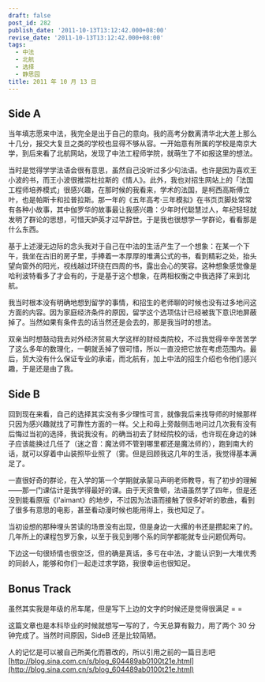 ```yaml
---
draft: false
post_id: 282
publish_date: '2011-10-13T13:12:42.000+08:00'
revise_date: '2011-10-13T13:12:42.000+08:00'
tags:
  - 中法
  - 北航
  - 选择
  - 静思园
title: 2011 年 10 月 13 日
---
```


## Side A

当年填志愿来中法，我完全是出于自己的意向。我的高考分数离清华北大差上那么十几分，报交大复旦之类的学校也显得不够从容。一开始意有所属的学校是南京大学，到后来看了北航网站，发现了中法工程师学院，就萌生了不如报这里的想法。

当时是觉得学学法语会很有意思，虽然自己没听过多少句法语。也许是因为喜欢王小波的书，而王小波很推崇杜拉斯的《情人》。此外，我也对招生网站上的「法国工程师培养模式」很感兴趣，在那时候的我看来，学术的法国，是柯西高斯傅立叶，也是帕斯卡和拉普拉斯。那一年的《五年高考·三年模拟》在书页页脚处常常有各种小故事，其中伽罗华的故事最让我感兴趣：少年时代聪慧过人，年纪轻轻就发明了群论的思想，可惜天妒英才过早辞世。于是我也很想学一学群论，看看那是什么东西。

基于上述漫无边际的念头我对于自己在中法的生活产生了一个想象：在某一个下午，我坐在古旧的房子里，手捧着一本厚厚的堆满公式的书，看到精彩之处，抬头望向窗外的阳光，视线越过环绕在四周的书，露出会心的笑容。这种想象感觉像是哈利波特看多了才会有的，于是基于这个想象，在两相权衡之中我选择了来到北航。

我当时根本没有明确地想到留学的事情，和招生的老师聊的时候也没有过多地问这方面的内容。因为家庭经济条件的原因，留学这个选项估计已经被我下意识地屏蔽掉了。当然如果有条件去的话当然还是会去的，那是我当时的想法。

双亲当时想鼓动我去对外经济贸易大学这样的财经类院校，不过我觉得辛辛苦苦学了这么多年的数理化，一朝就丢掉了很可惜，所以一直没把它放在考虑范围内。最后，贸大没有什么保证专业的承诺，而北航有，加上中法的招生介绍也令他们感兴趣，于是还是由了我。

## Side B

回到现在来看，自己的选择其实没有多少理性可言，就像我后来找导师的时候那样只因为感兴趣就找了可靠性方面的一样。父上和母上旁敲侧击地问过几次我有没有后悔过当初的选择，我说我没有。的确当初去了财经院校的话，也许现在身边的妹子应该能换过几任了（迷之音：魔法师不管到哪里都还是魔法师的），跑到南大的话，就可以穿着中山装照毕业照了（雾。但是回顾我这几年的生活，我觉得基本满足了。

一直很好奇的群论，在入学的第一个学期就承蒙马声明老师教导，有了初步的理解——那一门课估计是我学得最好的课。由于天资鲁顿，法语虽然学了四年，但是还没到能看原版《l'aimant》的地步，不过因为法语而接触了很多好听的歌曲，看到了很多有意思的电影，甚至看动漫时候也能用得上，我也知足了。

当初设想的那种埋头苦读的场景没有出现，但是身边一大摞的书还是攒起来了的。几年所上的课程包罗万象，以至于我见到哪个系的同学都能就专业问题侃两句。

下边这一句很矫情也很空泛，但的确是真话，多亏在中法，才能认识到一大堆优秀的同龄人，能够和你们一起走过求学路，我很幸运也很知足。

## Bonus Track

虽然其实我是年级的吊车尾，但是写下上边的文字的时候还是觉得很满足 = =

这篇文章也是本科毕业的时候就想写一写的了，今天总算有毅力，用了两个 30 分钟完成了。当然时间原因，SideB 还是比较简陋。

人的记忆是可以被自己所美化而篡改的，所以引用之前的一篇日志吧[http://blog.sina.com.cn/s/blog_604489ab0100t21e.html](http://blog.sina.com.cn/s/blog_604489ab0100t21e.html)
